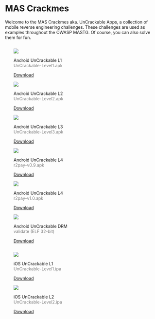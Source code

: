 # MAS Crackmes

Welcome to the MAS Crackmes aka. UnCrackable Apps, a collection of mobile reverse engineering challenges. These challenges are used as examples throughout the OWASP MASTG. Of course, you can also solve them for fun.

<div class="mas-flex-container">

<div class="mas-apps-container" style="margin-top: 2em; padding: 0em 2em;">

<div class="mas-app-row">

<a href="../crackmes/Android#android-uncrackable-l1"><img style="max-width: 3em;" class="mas-mini-app grow" src="https://raw.githubusercontent.com/OWASP/owasp-mastg/master/Document/Images/Other/uncrackable-logo.png"></a>

<div class="mas-apps-container">
<div>Android UnCrackable L1</div>
<div style="color:gray">UnCrackable-Level1.apk</div>
</div>

<a href="https://github.com/OWASP/owasp-mastg/raw/master/Crackmes/Android/Level_01/UnCrackable-Level1.apk" class="mas-chip">Download</a>

</div>

<div class="mas-app-row">

<a href="../crackmes/Android#android-uncrackable-l2"><img style="max-width: 3em;" class="mas-mini-app grow" src="https://raw.githubusercontent.com/OWASP/owasp-mastg/master/Document/Images/Other/uncrackable-logo.png"></a>

<div class="mas-apps-container">
<div>Android UnCrackable L2</div>
<div style="color:gray">UnCrackable-Level2.apk</div>
</div>

<a href="https://github.com/OWASP/owasp-mastg/raw/master/Crackmes/Android/Level_02/UnCrackable-Level2.apk" class="mas-chip">Download</a>

</div>

<div class="mas-app-row">

<a href="../crackmes/Android#android-uncrackable-l3"><img style="max-width: 3em;" class="mas-mini-app grow" src="https://raw.githubusercontent.com/OWASP/owasp-mastg/master/Document/Images/Other/uncrackable-logo.png"></a>

<div class="mas-apps-container">
<div>Android UnCrackable L3</div>
<div style="color:gray">UnCrackable-Level3.apk</div>
</div>

<a href="https://github.com/OWASP/owasp-mastg/raw/master/Crackmes/Android/Level_03/UnCrackable-Level3.apk" class="mas-chip">Download</a>

</div>

<div class="mas-app-row">

<a href="../crackmes/Android#android-uncrackable-l4"><img style="max-width: 3em;" class="mas-mini-app grow" src="https://raw.githubusercontent.com/OWASP/owasp-mastg/master/Document/Images/Other/uncrackable-logo.png"></a>

<div class="mas-apps-container">
<div>Android UnCrackable L4</div>
<div style="color:gray">r2pay-v0.9.apk</div>
</div>

<a href="https://github.com/OWASP/owasp-mastg/raw/master/Crackmes/Android/Level_04/r2pay-v0.9.apk" class="mas-chip">Download</a>

</div>

<div class="mas-app-row">

<a href="../crackmes/Android#android-uncrackable-l4"><img style="max-width: 3em;" class="mas-mini-app grow" src="https://raw.githubusercontent.com/OWASP/owasp-mastg/master/Document/Images/Other/uncrackable-logo.png"></a>

<div class="mas-apps-container">
<div>Android UnCrackable L4</div>
<div style="color:gray">r2pay-v1.0.apk</div>
</div>

<a href="https://github.com/OWASP/owasp-mastg/raw/master/Crackmes/Android/Level_04/r2pay-v1.0.apk" class="mas-chip">Download</a>

</div>

<div class="mas-app-row">

<a href="../crackmes/Android#android-license-validator"><img style="max-width: 3em;" class="mas-mini-app grow" src="https://raw.githubusercontent.com/OWASP/owasp-mastg/master/Document/Images/Other/uncrackable-logo.png"></a>

<div class="mas-apps-container">
<div>Android UnCrackable DRM</div>
<div style="color:gray">validate (ELF 32-bit)</div>
</div>

<a href="https://github.com/OWASP/owasp-mastg/raw/master/Crackmes/Android/License_01/validate" class="mas-chip">Download</a>

</div>

</div>

<div class="mas-apps-container" style="margin-top: 2em; padding: 0em 2em;">

<div class="mas-app-row">

<a href="../crackmes/iOS#ios-uncrackable-l1"><img style="max-width: 3em;" class="mas-mini-app grow mas-blue-hue" src="https://raw.githubusercontent.com/OWASP/owasp-mastg/master/Document/Images/Other/uncrackable-logo.png"></a>

<div class="mas-apps-container">
<div>iOS UnCrackable L1</div>
<div style="color:gray">UnCrackable-Level1.ipa</div>
</div>

<a href="https://github.com/OWASP/owasp-mastg/raw/master/Crackmes/iOS/Level_01/UnCrackable-Level1.ipa" class="mas-chip">Download</a>

</div>

<div class="mas-app-row">

<a href="../crackmes/iOS#ios-uncrackable-l2"><img style="max-width: 3em;" class="mas-mini-app grow mas-blue-hue" src="https://raw.githubusercontent.com/OWASP/owasp-mastg/master/Document/Images/Other/uncrackable-logo.png"></a>

<div class="mas-apps-container">
<div>iOS UnCrackable L2</div>
<div style="color:gray">UnCrackable-Level2.ipa</div>
</div>

<a href="https://github.com/OWASP/owasp-mastg/raw/master/Crackmes/iOS/Level_02/UnCrackable-Level2.ipa" class="mas-chip">Download</a>

</div>
</div>

</div>

<br><br>

